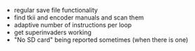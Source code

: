 - regular save file functionality
- find tkii and encoder manuals and scan them
- adaptive number of instructions per loop
- get superinvaders working
- "No SD card" being reported sometimes (when there is one)
